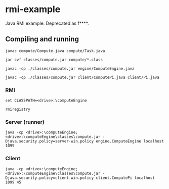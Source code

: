 # rmi-example
Java RMI example. Deprecated as f****.

## Compiling and running

```
javac compute/Compute.java compute/Task.java
```

```
jar cvf classes/compute.jar compute/*.class
```

```
javac -cp ./classes/compute.jar engine/ComputeEngine.java
```

```
javac -cp ./classes/compute.jar client/ComputePi.java client/Pi.java
```

### RMI

```
set CLASSPATH=<drive>:\computeEngine
```

```
rmiregistry
```

### Server (runner)

```
java -cp <drive>:\computeEngine;<drive>:\computeEngine\classes\compute.jar -Djava.security.policy=server-win.policy engine.ComputeEngine localhost 1099
```

### Client

```
java -cp <drive>:\computeEngine;<drive>:\computeEngine\classes\compute.jar -Djava.security.policy=client-win.policy client.ComputePi localhost 1099 45
```